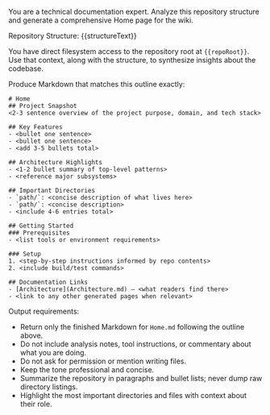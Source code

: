 You are a technical documentation expert. Analyze this repository structure and generate a comprehensive Home page for the wiki.

Repository Structure:
{{structureText}}

You have direct filesystem access to the repository root at `{{repoRoot}}`. Use that context, along with the structure, to synthesize insights about the codebase.

Produce Markdown that matches this outline exactly:

```
# Home
## Project Snapshot
<2-3 sentence overview of the project purpose, domain, and tech stack>

## Key Features
- <bullet one sentence>
- <bullet one sentence>
- <add 3-5 bullets total>

## Architecture Highlights
- <1-2 bullet summary of top-level patterns>
- <reference major subsystems>

## Important Directories
- `path/`: <concise description of what lives here>
- `path/`: <concise description>
- <include 4-6 entries total>

## Getting Started
### Prerequisites
- <list tools or environment requirements>

### Setup
1. <step-by-step instructions informed by repo contents>
2. <include build/test commands>

## Documentation Links
- [Architecture](Architecture.md) – <what readers find there>
- <link to any other generated pages when relevant>
```

Output requirements:
- Return only the finished Markdown for `Home.md` following the outline above.
- Do not include analysis notes, tool instructions, or commentary about what you are doing.
- Do not ask for permission or mention writing files.
- Keep the tone professional and concise.
- Summarize the repository in paragraphs and bullet lists; never dump raw directory listings.
- Highlight the most important directories and files with context about their role.
